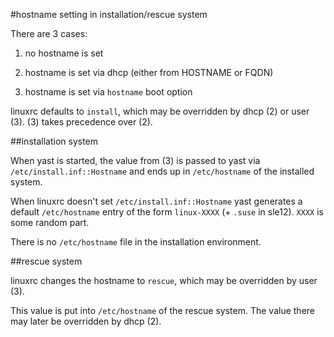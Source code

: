 #hostname setting in installation/rescue system

There are 3 cases:

1. no hostname is set

2. hostname is set via dhcp (either from HOSTNAME or FQDN)

3. hostname is set via `hostname` boot option

linuxrc defaults to `install`, which may be overridden by dhcp (2) or user
(3). (3) takes precedence over (2).

##installation system

When yast is started, the value from (3) is passed to yast via
`/etc/install.inf::Hostname` and ends up in `/etc/hostname` of the installed system.

When linuxrc doesn't set `/etc/install.inf::Hostname` yast generates a
default `/etc/hostname` entry of the form `linux-XXXX` (+ `.suse` in sle12).
`XXXX` is some random part.

There is no `/etc/hostname` file in the installation environment.

##rescue system

linuxrc changes the hostname to `rescue`, which may be overridden by user (3).

This value is put into `/etc/hostname` of the rescue system. The value there may later
be overridden by dhcp (2).

